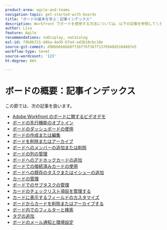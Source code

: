 ```yaml
---
product-area: agile-and-teams
navigation-topic: get-started-with-boards
title: "ボードの基本を学ぶ：記事インデックス"
description: Workfront でボードを使用する方法については、以下の記事を参照してください。
author: Lisa
feature: Agile
recommendations: noDisplay, noCatalog
exl-id: f9b8b721-d4ba-4ed5-b7a4-ad3610cbc18e
source-git-commit: d98bb6b6bb8ff3bff6f367f1376948d5104887e5
workflow-type: tm+mt
source-wordcount: '123'
ht-degree: 86%

---
```


# ボードの概要：記事インデックス

<!-- Audited: 12/2023 -->

この節では、次の記事を扱います。

* [Adobe Workfront のボードに関するビデオデモ](/help/quicksilver/agile/get-started-with-boards/boards-video-demonstrations.md)
* [ボードの先行機能のオプトイン](../../agile/get-started-with-boards/boards-early-feature-opt-in.md)
* [ボードのダッシュボードの使用](../../agile/get-started-with-boards/use-boards-page.md)
* [ボードの作成または編集](../../agile/get-started-with-boards/create-edit-board.md)
* [ボードを削除またはアーカイブ](/help/quicksilver/agile/get-started-with-boards/delete-archive-board.md)
* [ボードへのメンバーの追加または削除](../../agile/get-started-with-boards/add-members-to-board.md)
* [ボードの列の管理](../../agile/get-started-with-boards/manage-board-columns.md)
* [ボードへのアドホックカードの追加](../../agile/get-started-with-boards/add-card-to-board.md)
* [ボードでの接続済みカードの使用](/help/quicksilver/agile/get-started-with-boards/connected-cards.md)
* [ボードへの既存のタスクまたはイシューの追加](/help/quicksilver/agile/get-started-with-boards/add-card-from-list-to-board.md)
* [カードの管理](../../agile/get-started-with-boards/move-board-items.md)
* [ボードでのサブタスクの管理](/help/quicksilver/agile/get-started-with-boards/manage-subtasks-on-boards.md)
* [カードのチェックリスト項目を管理する](/help/quicksilver/agile/get-started-with-boards/manage-checklist-items.md)
* [カードに表示するフィールドのカスタマイズ](/help/quicksilver/agile/get-started-with-boards/customize-fields-on-card.md)
* [ボードからカードを削除またはアーカイブする](../../agile/get-started-with-boards/delete-board-items.md)
* [ボード内でのフィルターと検索](../../agile/get-started-with-boards/filter-search-in-board.md)
* [タグの追加](../../agile/get-started-with-boards/add-tags.md)
* [ボードのメール通知と環境設定](/help/quicksilver/agile/get-started-with-boards/boards-emails.md)
